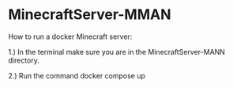 # MinecraftServer-MMAN
How to run a docker Minecraft server:
 
1.) In the terminal make sure you are in the MinecraftServer-MANN directory.

2.) Run the command docker compose up


